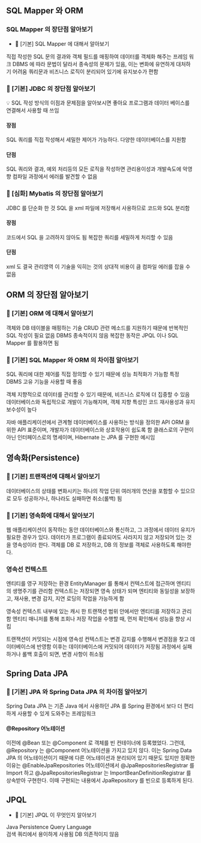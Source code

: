 ## SQL Mapper 와 ORM

### SQL Mapper 의 장단점 알아보기

- 📕 [기본] SQL Mapper 에 대해서 알아보기

직접 작성한 SQL 문의 결과와 객체 필드를 매핑하여 데이터를 객체화 해주는 프레임 워크
DBMS 에 따라 문법이 달라서 종속성의 문제가 있음, 이는 변화에 유연하게 대처하기 어려움
쿼리문과 비즈니스 로직이 분리되어 있기에 유지보수가 편함

### 📕 [기본] JDBC 의 장단점 알아보기

💡 SQL 작성 방식의 이점과 문제점을 알아보시면 좋아요
프로그램과 데이터 베이스를 연결해서 사용할 때 쓰임

#### 장점

SQL 쿼리를 직접 작성해서 세밀한 제어가 가능하다.
다양한 데이터베이스를 지원함

#### 단점

SQL 쿼리와 결과, 예외 처리등의 모든 로직을 작성하면 관리용이성과 개발속도에 악영향
컴파일 과정에서 에러를 발견할 수 없음

### 📕 [심화] Mybatis 의 장단점 알아보기

JDBC 를 단순화 한 것
SQL 을 xml 파일에 저장해서 사용하므로 코드와 SQL 분리함

#### 장점

코드에서 SQL 을 고려하지 않아도 됨
복잡한 쿼리를 세밀하게 처리할 수 있음

#### 단점

xml 도 결국 관리영역
이 기술을 익히는 것의 상대적 비용이 큼
컴파일 에러를 잡을 수 없음

## ORM 의 장단점 알아보기

### 📕 [기본] ORM 에 대해서 알아보기

객체와 DB 테이블을 매핑하는 기술
CRUD 관련 메소드를 지원하기 때문에 반복적인 SQL 작성이 필요 없음
DBMS 종속적이지 않음
복잡한 동작은 JPQL 이나 SQL Mapper 를 활용하면 됨

### 📕 [기본] SQL Mapper 와 ORM 의 차이점 알아보기

SQL 쿼리에 대한 제어를 직접 정의할 수 있기 때문에 성능 최적화가 가능함
특정 DBMS 고유 기능을 사용할 때 좋음

객체 지향적으로 데이터를 관리할 수 있기 때문에, 비즈니스 로직에 더 집중할 수 있음
데이터베이스와 독립적으로 개발이 가능해지며, 객체 지향 특성인 코드 재사용성과 유지보수성이 높다

자바 애플리케이션에서 관계형 데이터베이스를 사용하는 방식을 정의한 API
ORM 을 위한 API 표준이며, 개발자가 데이터베이스와 상호작용이 쉽도록 함
클래스로의 구현이 아닌 인터페이스로의 명세이며, Hibernate 는 JPA 를 구현한 예시임

## 영속화(Persistence)

### 📕 [기본] 트랜잭션에 대해서 알아보기

데이터베이스의 상태를 변화시키는 하나의 작업 단위
여러개의 연산을 포함할 수 있으므로 모두 성공하거나, 하나라도 실패하면 취소(롤백) 됨

### 📕 [기본] 영속화에 대해서 알아보기

웹 애플리케이션이 동작하는 동안 데이터베이스와 통신하고, 그 과정에서 데이터 유지가 필요한 경우가 있다.
데이터가 프로그램이 종료되어도 사라지지 않고 저장되어 있는 것을 영속성이라 한다.
객체를 DB 로 저장하고, DB 의 정보를 객체로 사용하도록 해야한다.

### 영속선 컨텍스트

엔티티를 영구 저장하는 환경
EntityManager 를 통해서 컨텍스트에 접근하며 엔티티의 생명주기를 관리함
컨텍스트는 저장되면 영속 상태가 되며 엔티티와 동일성을 보장하고, 재사용, 변경 감지, 지연 로딩의 작업을 가능하게 함

영속성 컨텍스트 내부에 있는 캐시
한 트랜잭션 범위 안에서만 엔티티를 저장하고 관리함
엔티티 매니저를 통해 조회나 저장 작업을 수행할 때, 먼저 확인해서 성능을 향상 시킴

트랜잭션이 커밋되는 시점에 영속성 컨텍스트는 변경 감지를 수행해서 변경점을 찾고 데이터베이스에 반영함
이후는 데이터베이스에 커밋되어 데이터가 저장됨
과정에서 실패하거나 롤백 호출이 되면, 변경 사항이 취소됨

## Spring Data JPA

### 📕 [기본] JPA 와 Spring Data JPA 의 차이점 알아보기

Spring Data JPA 는 기존 Java 에서 사용하던 JPA 를 Spring 환경에서 보다 더 편리하게 사용할 수 있게 도와주는 프레임워크

#### @Repository 어노테이션

이전에 @Bean 또는 @Component 로 객체를 빈 컨테이너에 등록했었다.
그런데, @Repository 는 @Component 어노테이션을 가지고 있지 않다.
이는 Spring Data JPA 의 어노테이션이기 때문에 다른 어노테이션과 분리되어 있기 때문도 있지만
정확한 이유는 @EnableJpaRepositories 어노테이션에서 @JpaRepositoriesRegistrar 를 Import 하고
@JpaRepositoriesRegistrar 는 ImportBeanDefinitionRegistrar 를 상속받아 구현한다.
이때 구현되는 내용에서 JpaRepository 를 빈으로 등록하게 된다.

## JPQL

- 📕 [기본] JPQL 이 무엇인지 알아보기

Java Persistence Query Language  
검색 쿼리에서 용이하게 사용됨
DB 의존적이지 않음
